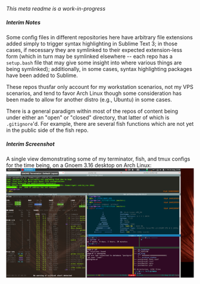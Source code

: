 *This meta readme is a work-in-progress*

##### Interim Notes

Some config files in different repositories here have arbitrary file extensions added simply to trigger syntax highlighting in Sublime Text 3; in those cases, if necessary they are symlinked to their expected extension-less form (which in turn may be symlinked elsewhere -- each repo has a `setup.bash` file that may give some insight into where various things are being symlinked); additionally, in some cases, syntax highlighting packages have been added to Sublime.

These repos thusfar only account for my workstation scenarios, not my VPS scenarios, and tend to favor Arch Linux though some consideration has been made to allow for another distro (e.g., Ubuntu) in some cases.

There is a general paradigm within most of the repos of content being under either an "open" or "closed" directory, that latter of which is `.gitignore`'d. For example, there are several fish functions which are not yet in the public side of the fish repo.

##### Interim Screenshot
A single view demonstrating some of my terminator, fish, and tmux configs for the time being, on a Gnoem 3.16 desktop on Arch Linux:
![screenshot of terminator, with fish and tmux visible in certain panes](https://raw.githubusercontent.com/kairuku-dotfiles-pseudo-org/1-dotfiles-meta/master/open/content/screenshots/terminator.png "screenshot of terminator, with fish and tmux visible in certain panes")